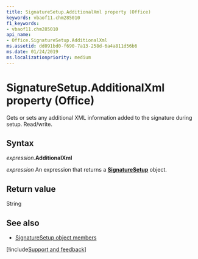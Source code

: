 ```yaml
---
title: SignatureSetup.AdditionalXml property (Office)
keywords: vbaof11.chm285010
f1_keywords:
- vbaof11.chm285010
api_name:
- Office.SignatureSetup.AdditionalXml
ms.assetid: dd091bd0-f690-7a13-258d-6a4a811d56b6
ms.date: 01/24/2019
ms.localizationpriority: medium
---
```



# SignatureSetup.AdditionalXml property (Office)

Gets or sets any additional XML information added to the signature during setup. Read/write.


## Syntax

_expression_.**AdditionalXml**

_expression_ An expression that returns a **[SignatureSetup](Office.SignatureSetup.md)** object.


## Return value

String


## See also

- [SignatureSetup object members](overview/Library-Reference/signaturesetup-members-office.md)



[!include[Support and feedback](~/includes/feedback-boilerplate.md)]